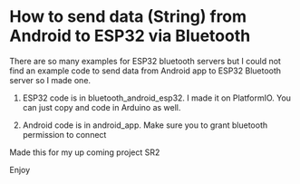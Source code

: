 # How to send data (String) from Android to ESP32 via Bluetooth 

There are so many examples for ESP32 bluetooth servers but I could not find an example code to send data from Android app to ESP32 Bluetooth server so I made one.

1. ESP32 code is in bluetooth_android_esp32. I made it on PlatformIO. You can just copy and code in Arduino as well.

2. Android code is in android_app. Make sure you to grant bluetooth permission to connect 

Made this for my up coming project SR2

Enjoy

